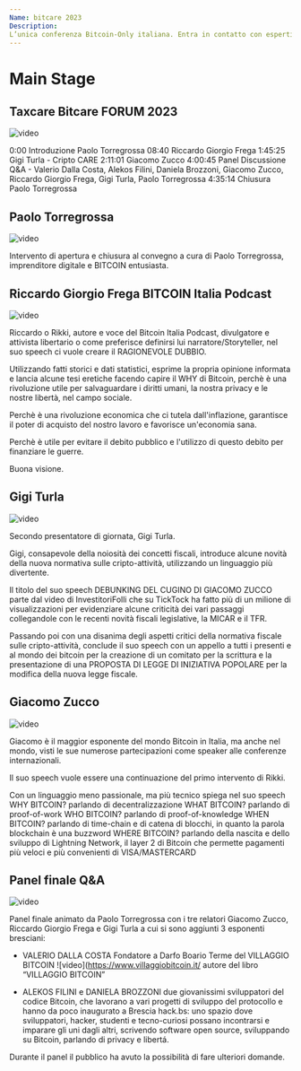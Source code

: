 ```yaml
---
Name: bitcare 2023
Description: 
L’unica conferenza Bitcoin-Only italiana. Entra in contatto con esperti e appassionati. 
---
```


# Main Stage

## Taxcare Bitcare FORUM 2023

![video](https://youtu.be/Ug0HHkB6YJ8?si=aKLOazV07f9NylpE)

0:00 Introduzione Paolo Torregrossa
08:40 Riccardo Giorgio Frega
1:45:25 Gigi Turla - Cripto CARE 
2:11:01 Giacomo Zucco
4:00:45 Panel Discussione Q&A - Valerio Dalla Costa, Alekos Filini, Daniela Brozzoni, Giacomo Zucco, Riccardo Giorgio Frega, Gigi Turla, Paolo Torregrossa
4:35:14 Chiusura Paolo Torregrossa


## Paolo Torregrossa

![video](https://youtu.be/9pnmyd_quU4?si=VlLBf92-eb-nP6Wd)

Intervento di apertura e chiusura al convegno a cura di Paolo Torregrossa, imprenditore digitale e BITCOIN entusiasta.

##  Riccardo Giorgio Frega BITCOIN Italia Podcast

![video](https://youtu.be/lxZ-e_S5Iwg?si=O3voalgFgV9qGR5I)

Riccardo o Rikki, autore e voce del Bitcoin Italia Podcast, divulgatore e attivista libertario o come preferisce definirsi lui narratore/Storyteller, nel suo speech ci vuole creare il RAGIONEVOLE DUBBIO.

Utilizzando fatti storici e dati statistici, esprime la propria opinione informata e lancia alcune tesi eretiche facendo capire il WHY di Bitcoin, perchè è una rivoluzione utile per salvaguardare i diritti umani, la nostra privacy e le nostre libertà, nel campo sociale.

Perchè è una rivoluzione economica che ci tutela dall'inflazione, garantisce il poter di acquisto del nostro lavoro e favorisce un'economia sana.

Perchè è utile per evitare il debito pubblico e l'utilizzo di questo debito per finanziare le guerre.

Buona visione.


## Gigi Turla

![video](https://youtu.be/9nMPn5einjQ?si=zTuF7oEz6trSf0WM)

Secondo presentatore di giornata, Gigi Turla.

Gigi, consapevole della noiosità dei concetti fiscali, introduce alcune novità della nuova normativa sulle cripto-attività, utilizzando un linguaggio più divertente.

Il titolo del suo speech DEBUNKING DEL CUGINO DI GIACOMO ZUCCO parte dal video di InvestitoriFolli che su TickTock ha fatto più di un milione di visualizzazioni per evidenziare alcune criticità dei vari passaggi collegandole con le recenti novità fiscali legislative, la MICAR e il TFR.

Passando poi con una disanima degli aspetti critici della normativa fiscale sulle cripto-attività, conclude il suo speech con un appello a tutti i presenti e al mondo dei bitcoin per la creazione di un comitato per la scrittura e la presentazione di una PROPOSTA DI LEGGE DI INIZIATIVA POPOLARE per la modifica della nuova legge fiscale.

##  Giacomo Zucco

![video](https://youtu.be/0B_CXLcRNVw?si=zqoeX5r7Sse2xjVm)

Giacomo è il maggior esponente del mondo Bitcoin in Italia, ma anche nel mondo, visti le sue numerose partecipazioni come speaker alle conferenze internazionali.

Il suo speech vuole essere una continuazione del primo intervento di Rikki.

Con un linguaggio meno passionale, ma più tecnico spiega nel suo speech
WHY BITCOIN? parlando di decentralizzazione
WHAT BITCOIN? parlando di proof-of-work
WHO BITCOIN? parlando di proof-of-knowledge
WHEN BITCOIN? parlando di time-chain e di catena di blocchi, in quanto la parola blockchain è una buzzword
WHERE BITCOIN? parlando della nascita e dello sviluppo di Lightning Network, il layer 2 di Bitcoin che permette pagamenti più veloci e più convenienti di VISA/MASTERCARD

## Panel finale Q&A

![video](https://youtu.be/blcvI7SRFRA?si=mHbLnmmIpXbVgFnd)

Panel finale animato da Paolo Torregrossa con i tre relatori Giacomo Zucco, Riccardo Giorgio Frega e Gigi Turla a cui si sono aggiunti 3 esponenti bresciani:
- VALERIO DALLA COSTA Fondatore a Darfo Boario Terme del VILLAGGIO BITCOIN ![video](https://www.villaggiobitcoin.it/  autore del libro “VILLAGGIO BITCOIN”

- ALEKOS FILINI e DANIELA BROZZONI  due giovanissimi sviluppatori del codice Bitcoin, che lavorano a vari progetti di sviluppo del protocollo e hanno da poco inaugurato a Brescia hack.bs: uno spazio dove sviluppatori, hacker, studenti e tecno-curiosi possano incontrarsi e imparare gli uni dagli altri, scrivendo software open source, sviluppando su Bitcoin, parlando di privacy e libertá.

Durante il panel il pubblico ha avuto la possibilità di fare ulteriori domande.